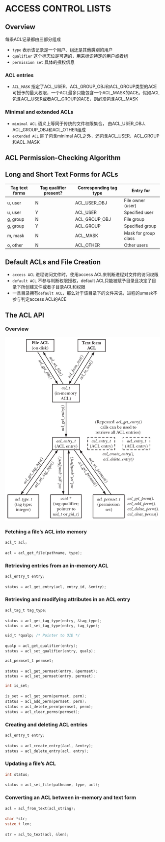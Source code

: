 # ACCESS CONTROL LISTS

## Overview
每条ACL记录都由三部分组成
- `type` 表示该记录是一个用户、组还是其他类别的用户
- `qualifier` 这个标志位是可选的，用来标识特定的用户或者组
- `permission set` 具体的授权信息

### ACL entries
- `ACL_MASK` 指定了ACL_USER、ACL_GROUP_OBJ和ACL_GROUP类型的ACE可授予的最大权限，一个ACL最多只能包含一个ACL_MASK的ACE。假如ACL包含ACL_USER或者ACL_GROUP的ACE，则必须包含ACL_MASK

### Minimal and extended ACLs
- `minimal ACL` 语义上等同于传统的文件权限集合， 由ACL_USER_OBJ、ACL_GROUP_OBJ和ACL_OTHER组成
- `extended ACL` 除了包含minimal ACL之外，还包含ACL_USER、ACL_GROUP和ACL_MASK

## ACL Permission-Checking Algorithm

## Long and Short Text Forms for ACLs
| Tag text forms | Tag qualifier present? | Corresponding tag type | Entry for |
| --- | --- | --- | --- |
| u, user | N | ACL_USER_OBJ | File owner (user) |
| u, user | Y | ACL_USER | Specified user |
| g, group | N | ACL_GROUP_OBJ | File group |
| g, group | Y | ACL_GROUP | Specified group |
| m, mask | N | ACL_MASK | Mask for group class |
| o, other | N | ACL_OTHER | Other users |

## Default ACLs and File Creation
- `access ACL` 进程访问文件时，使用access ACL来判断进程对文件的访问权限
- `default ACL` 不参与判断权限授权，default ACL只能被赋予目录且决定了目录下所创建文件或者子目录ACL和权限
- 一旦目录拥有`default ACL`，那么对于该目录下的文件来说，进程的umask不参与判定access ACL的ACE

## The ACL API

### Overview
![17-2.png](img/17-2.png)

### Fetching a file’s ACL into memory
```c
acl_t acl;

acl = acl_get_file(pathname, type);
```

### Retrieving entries from an in-memory ACL
```c
acl_entry_t entry;

status = acl_get_entry(acl, entry_id, &entry);
```

### Retrieving and modifying attributes in an ACL entry
```c
acl_tag_t tag_type;

status = acl_get_tag_type(entry, &tag_type);
status = acl_set_tag_type(entry, tag_type);
```
```c
uid_t *qualp; /* Pointer to UID */

qualp = acl_get_qualifier(entry);
status = acl_set_qualifier(entry, qualp);
```
```c
acl_permset_t permset;

status = acl_get_permset(entry, &permset);
status = acl_set_permset(entry, permset);
```
```c
int is_set;

is_set = acl_get_perm(permset, perm);
status = acl_add_perm(permset, perm);
status = acl_delete_perm(permset, perm);
status = acl_clear_perms(permset);
```

### Creating and deleting ACL entries
```c
acl_entry_t entry;

status = acl_create_entry(&acl, &entry);
status = acl_delete_entry(acl, entry);
```

### Updating a file’s ACL
```c
int status;

status = acl_set_file(pathname, type, acl);
```

### Converting an ACL between in-memory and text form
```c
acl = acl_from_text(acl_string);

char *str;
ssize_t len;

str = acl_to_text(acl, &len);
```